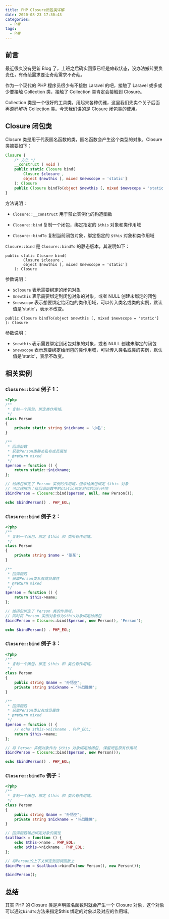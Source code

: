 ```yaml
---
title: PHP Closure闭包类详解
date: 2020-08-23 17:30:43
categories:
  - PHP
tags:
  - PHP
---
```


## 前言

最近很久没有更新 Blog 了，上班之后确实回家已经是瘫软状态，没办法搬砖要负责任，有奇葩需求要让奇葩需求不奇葩。

作为一个现代的 PHP 程序员很少有不接触 Laravel 的吧，接触了 Laravel 或多或少要接触 Collection 类，接触了 Collection 类肯定会接触到 Closure。

Collection 类是一个很好的工具类，用起来各种优雅，这里我们先卖个关子后面再源码解析 Collection 类。今天我们讲的是 Closure 闭包类的使用。

## Closure 闭包类

Closure 类是用于代表匿名函数的类，匿名函数会产生这个类型的对象，Closure 类摘要如下：

```php
Closure {
    /* 方法 */
    __construct ( void )
    public static Closure bind(
        Closure $closure ,
        object $newthis [, mixed $newscope = 'static']
    ): Closure
	public Closure bindTo(object $newthis [, mixed $newscope = 'static'] ): Closure
}
```

方法说明：

- `Closure::__construct` 用于禁止实例化的构造函数

- `Closure::bind` 复制一个闭包，绑定指定的 `$this` 对象和类作用域
- `Closure::bindTo` 复制当前闭包对象，绑定指定的 `$this` 对象和类作用域

`Closure::bind` 是 `Closure::bindTo` 的静态版本，其说明如下：

```
public static Closure bind(
        Closure $closure ,
        object $newthis [, mixed $newscope = 'static']
    ): Closure
```

参数说明：

- `$closure` 表示需要绑定的闭包对象
- `$newthis` 表示需要绑定到闭包对象的对象，或者 NULL 创建未绑定的闭包
- `$newscope` 表示想要绑定给闭包的类作用域，可以传入类名或类的实例，默认值是'static'，表示不改变。

```
public Closure bindTo(object $newthis [, mixed $newscope = 'static'] ): Closure
```

参数说明：

- `$newthis` 表示需要绑定到闭包对象的对象，或者 NULL 创建未绑定的闭包
- `$newscope` 表示想要绑定给闭包的类作用域，可以传入类名或类的实例，默认值是'static'，表示不改变。

<!-- more -->

## 相关实例

### `Closure::bind` 例子 1：

```php
<?php
/**
 * 复制一个闭包，绑定类作用域。
 */
class Person
{
    private static string $nickname = '小名';
}

/**
 * 回调函数
 * 获取Person类静态私有成员属性
 * @return mixed
 */
$person = function () {
    return static::$nickname;
};

// 给闭包绑定了 Person 实例的作用域，但未给闭包绑定 $this 对象
// 可以理解为：给回调函数中的static绑定对应的运行环境
$bindPerson = Closure::bind($person, null, new Person());

echo $bindPerson() . PHP_EOL;
```

### `Closure::bind` 例子 2：

```php
<?php
/**
 * 复制一个闭包，绑定 $this 和 类所有作用域。
 */
class Person
{
    private string $name = '张某';
}

/**
 * 回调函数
 * 获取Person类私有成员属性
 * @return mixed
 */
$person = function () {
    return $this->name;
};

// 给闭包绑定了 Person 类的作用域，
// 同时将 Person 实例对象作为$this对象绑定给闭包
$bindPerson = Closure::bind($person, new Person(), 'Person');

echo $bindPerson() . PHP_EOL;
```

### `Closure::bind` 例子 3：

```php
<?php
/**
 * 复制一个闭包，绑定 $this 和 类公有作用域。
 */
class Person
{
    public string $name = '孙悟空';
    private string $nickname = '斗战胜佛';
}

/**
 * 回调函数
 * 获取Person类公有成员属性
 * @return mixed
 */
$person = function () {
    // echo $this->nickname . PHP_EOL;
    return $this->name;
};

// 将 Person 实例对象作为 $this 对象绑定给闭包, 保留闭包原有作用域
$bindPerson = Closure::bind($person, new Person());

echo $bindPerson() . PHP_EOL;
```

### `Closure::bindTo` 例子：

```php
<?php
/**
 * 复制一个闭包，绑定 $this 和 类公有作用域。
 */
class Person
{
    public string $name = '孙悟空';
    private string $nickname = '斗战胜佛';
}

// 回调函数输出绑定对象的属性
$callback = function () {
    echo $this->name . PHP_EOL;
    echo $this->nickname . PHP_EOL;
};

// 将Person的上下文绑定到回调函数上
$bindPerson = $callback->bindTo(new Person(), new Person());

$bindPerson();
```

## 总结

其实 PHP 的 Closure 类是声明匿名函数时就会产生一个 Closure 对象，这个对象可以通过`bindTo`方法来指定\$this 绑定的对象以及对应的作用域。
